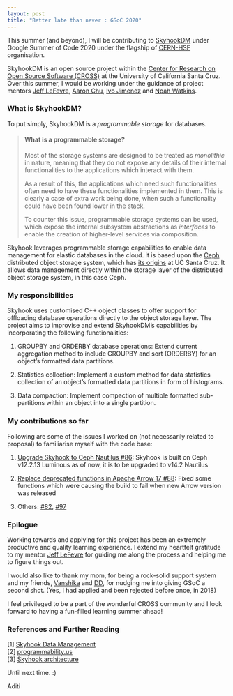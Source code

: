 ```yaml
---
layout: post
title: "Better late than never : GSoC 2020"
---
```


This summer (and beyond), I will be contributing to [SkyhookDM](https://sites.google.com/view/skyhook-programmable-storage) under Google Summer of Code 2020 under the flagship of [CERN-HSF](https://hepsoftwarefoundation.org/activities/gsoc.html) organisation. 

SkyhookDM is an open source project within the [Center for Research on Open Source Software (CROSS)](https://cross.ucsc.edu/) at the University of California Santa Cruz. Over this summer, I would be working under the guidance of project mentors [Jeff LeFevre](https://users.soe.ucsc.edu/~jlefevre/), [Aaron Chu](https://xweichu.xyz/), [Ivo Jimenez](https://ivotron.me/) and [Noah Watkins](https://nwat.xyz/).


### What is SkyhookDM?
To put simply, SkyhookDM is a _programmable storage_ for databases. 

> #### What is a programmable storage?
> Most of the storage systems are designed to be treated as _monolithic_ in nature, meaning that they do not expose any details of their internal functionalities to the applications which interact with them. 
> 
> As a result of this, the applications which need such functionalities often need to have these functionalities implemented in them. This is clearly a case of extra work being done, when such a functionality could have been found lower in the stack.
> 
>To counter this issue, programmable storage systems can be used, which expose the internal subsystem abstractions as _interfaces_ to enable the creation of higher-level services via composition.

Skyhook leverages programmable storage capabilities to enable data management for elastic databases in the cloud. It is based upon the [Ceph](https://ceph.com/) distributed object storage system, which has [its origins](https://www.usenix.org/legacy/event/osdi06/tech/full_papers/weil/weil.pdf) at UC Santa Cruz. It allows data management directly within the storage layer of the distributed object storage system, in this case Ceph. 


### My responsibilities
Skyhook uses customised C++ object classes to offer support for offloading database operations directly to the object storage layer.  The project aims to improvise and extend SkyhookDM’s capabilities by incorporating the following functionalities:

1.  GROUPBY and ORDERBY database operations: Extend current aggregation method to include GROUPBY and sort (ORDERBY) for an object’s formatted data partitions.

2.  Statistics collection: Implement a custom method for data statistics collection of an object’s formatted data partitions in form of histograms.

3.  Data compaction: Implement compaction of multiple formatted sub-partitions within an object into a single partition.


### My contributions so far
Following are some of the issues I worked on (not necessarily related to proposal) to familiarise myself with the code base:
1. [Upgrade Skyhook to Ceph Nautilus #86](https://github.com/uccross/skyhookdm-ceph/pull/86): Skyhook is built on Ceph v12.2.13 Luminous as of now, it is to be upgraded to v14.2 Nautilus

2. [Replace deprecated functions in Apache Arrow 17 #88](https://github.com/uccross/skyhookdm-ceph/pull/88): Fixed some functions which were causing the build to fail when new Arrow version was released

3. Others: [#82](https://github.com/uccross/skyhookdm-ceph/pull/82), [#97](https://github.com/uccross/skyhookdm-ceph/pull/97)


### Epilogue
Working towards and applying for this project has been an extremely productive and quality learning experience. I extend my heartfelt gratitude to my mentor  [Jeff LeFevre](https://users.soe.ucsc.edu/~jlefevre/) for guiding me along the process and helping me to figure things out.

I would also like to thank my mom, for being a rock-solid support system and my friends, [Vanshika](https://github.com/vansjyo) and [DD](https://github.com/Dibyadarshan), for nudging me into giving GSoC a second shot. (Yes, I had applied and been rejected before once, in 2018)

I feel privileged to be a part of the wonderful CROSS community and I look forward to having a fun-filled learning summer ahead!


### References and Further Reading
[1] [Skyhook Data Management](https://sites.google.com/view/skyhook-programmable-storage) <br>
[2] [programmability.us](http://programmability.us/) <br>
[3] [Skyhook architecture](https://sites.google.com/view/skyhook-programmable-storage/home/architecture?authuser=0)

Until next time. :)

Aditi
